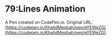 # 79:Lines Animation

A Pen created on CodePen.io. Original URL: [https://codepen.io/KhalidMesbah/pen/eYEWeZG](https://codepen.io/KhalidMesbah/pen/eYEWeZG).


